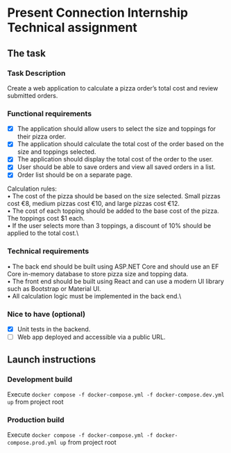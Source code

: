 # Present Connection Internship Technical assignment
## The task
### Task Description
Create a web application to calculate a pizza order’s total cost and review submitted orders.
### Functional requirements
- [x] The application should allow users to select the size and toppings for their pizza order.
- [x] The application should calculate the total cost of the order based on the size and toppings selected.
- [x] The application should display the total cost of the order to the user.
- [x] User should be able to save orders and view all saved orders in a list.
- [x] Order list should be on a separate page.

Calculation rules:\
• The cost of the pizza should be based on the size selected. Small pizzas cost €8, medium pizzas cost
€10, and large pizzas cost €12.\
• The cost of each topping should be added to the base cost of the pizza. The toppings cost $1 each.\
• If the user selects more than 3 toppings, a discount of 10% should be applied to the total cost.\
### Technical requirements
• The back end should be built using ASP.NET Core and should use an EF Core in-memory database to
store pizza size and topping data.\
• The front end should be built using React and can use a modern UI library such as Bootstrap or
Material UI.\
• All calculation logic must be implemented in the back end.\
### Nice to have (optional)
- [x] Unit tests in the backend.
- [ ] Web app deployed and accessible via a public URL.
## Launch instructions
### Development build
Execute `docker compose -f docker-compose.yml -f docker-compose.dev.yml up` from project root
### Production build
Execute `docker compose -f docker-compose.yml -f docker-compose.prod.yml up` from project root
